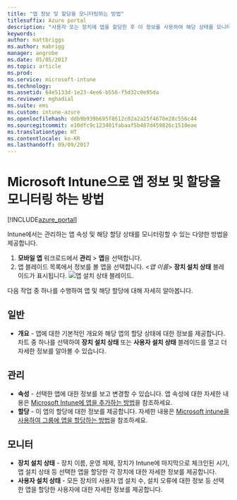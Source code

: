 ```yaml
---
title: "앱 정보 및 할당을 모니터링하는 방법"
titlesuffix: Azure portal
description: "사용자 또는 장치에 앱을 할당한 후 이 정보를 사용하여 해당 상태를 모니터링할 수 있습니다.\""
keywords: 
author: mattbriggs
ms.author: mabrigg
manager: angrobe
ms.date: 05/05/2017
ms.topic: article
ms.prod: 
ms.service: microsoft-intune
ms.technology: 
ms.assetid: 64e5133d-1e23-4ee6-b556-f5d32c0e95da
ms.reviewer: mghadial
ms.suite: ems
ms.custom: intune-azure
ms.openlocfilehash: ddb9b939b695f8612c02a2a25f4670e28c556c44
ms.sourcegitcommit: e10dfc9c123401fabaaf5b487d459826c1510eae
ms.translationtype: HT
ms.contentlocale: ko-KR
ms.lasthandoff: 09/09/2017
---
```

# <a name="how-to-monitor-app-information-and-assignments-with-microsoft-intune"></a>Microsoft Intune으로 앱 정보 및 할당을 모니터링 하는 방법

[!INCLUDE[azure_portal](./includes/azure_portal.md)]

Intune에서는 관리하는 앱 속성 및 해당 할당 상태를 모니터링할 수 있는 다양한 방법을 제공합니다.

1. **모바일 앱** 워크로드에서 **관리** > **앱**을 선택합니다.
2. 앱 블레이드 목록에서 정보를 볼 앱을 선택합니다. <*앱 이름*> **장치 설치 상태** 블레이드가 표시됩니다. ![앱 설치 상태 블레이드.](./media/monitor-apps.png)

다음 작업 중 하나를 수행하여 앱 및 해당 할당에 대해 자세히 알아봅니다.

## <a name="general"></a>일반

- **개요** - 앱에 대한 기본적인 개요와 해당 앱의 할당 상태에 대한 정보를 제공합니다. 차트 중 하나를 선택하여 **장치 설치 상태** 또는 **사용자 설치 상태** 블레이드를 열고 더 자세한 정보를 알아볼 수 있습니다.

## <a name="manage"></a>관리

- **속성** - 선택한 앱에 대한 정보를 보고 변경할 수 있습니다. 앱 속성에 대한 자세한 내용은 [Microsoft Intune에 앱을 추가하는 방법](apps-add.md)을 참조하세요.
- **할당** - 이 앱의 할당에 대한 정보를 제공합니다. 자세한 내용은 [Microsoft intune을 사용하여 그룹에 앱을 할당하는 방법](apps-deploy.md)을 참조하세요.

## <a name="monitor"></a>모니터

- **장치 설치 상태** - 장치 이름, 운영 체제, 장치가 Intune에 마지막으로 체크인된 시기, 앱 설치 상태 등 선택한 앱을 할당한 각 장치에 대한 자세한 정보를 제공합니다.
- **사용자 설치 상태** - 모든 장치의 사용자 앱 설치 수, 설치 오류에 대한 정보 등 선택한 앱을 할당한 사용자에 대한 자세한 정보를 제공합니다.